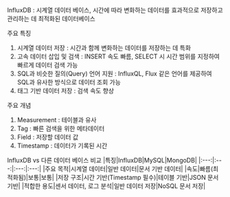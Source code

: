 InfluxDB : 시계열 데이터 베이스, 시간에 따라 변화하는 데이터를 효과적으로 저장하고 관리하는 데 최적화된 데이터베이스

주요 특징
1) 시계열 데이터 저장 : 시간과 함께 변화하는 데이터를 저장하는 데 특화
2) 고속 데이터 삽입 및 검색 : INSERT 속도 빠름, SELECT 시 시간 범위를 지정하여 빠르게 데이터 검색 가능
3) SQL과 비슷한 질의(Query) 언어 지원 : InfluxQL, Flux 같은 언어를 제공하여 SQL과 유사한 방식으로 데이터 조회 가능
4) 태그 기반 데이터 저장 : 검색 속도 향상

주요 개념
1) Measurement : 테이블과 유사
2) Tag : 빠른 검색을 위한 메타데이터
3) Field : 저장할 데이터 값
4) Timestamp : 데이터가 기록된 시간

InfluxDB vs 다른 데이터 베이스 비교
|특징|InfluxDB|MySQL|MongoDB|
|:---:|:---:|:---:|:---:|
|주요 목적|시계열 데이터|일반 데이터|문서 기반 데이터|
|속도|빠름(최적화됨)|보통|보통|
|저장 구조|시간 기반(Timestamp 필수)|테이블 기반|JSON 문서 기반|
|적합한 용도|센서 데이터, 로그 분석|일반 데이터 저장|NoSQL 문서 저장|
